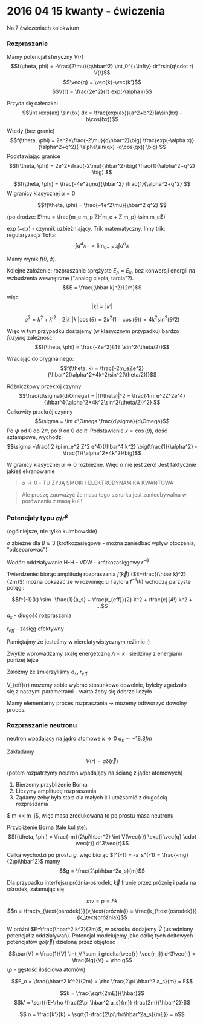 # 2016 04 15 kwanty - ćwiczenia


Na 7 ćwiczeniach kolokwium

### Rozpraszanie
Mamy potencjał sferyczny $V(r)$
$$f(\theta, phi) = -\frac{2\mu}{q\hbar^2} \int_0^{+\infty} dr*rsin(q\cdot r) V(r)$$
$$\vec{q} = \vec{k}-\vec{k'}$$
$$V(r) = \frac{2e^2}{r} exp(-\alpha r)$$

Przyda się całeczka:
$$\int \exp(ax) \sin(bx) dx = \frac{exp(ax)}{a^2+b^2}(a\sin(bx) -b\cos(bx))$$

Wtedy (bez granic)
$$f(\theta, \phi) = 2e^2*\frac{-2\mu}{q\hbar^2}\big(
    \frac{exp(-\alpha x)}{\alpha^2+q^2}(-\alpha\sin(qx) -q\cos(qx))
    \big)
$$
Podstawiając granice
$$f(\theta, \phi) = 2e^2*\frac{-2\mu}{\hbar^2}\big(
    \frac{1}{\alpha^2+q^2}
    \big)
$$

$$f(\theta, \phi) =
    \frac{-4e^2\mu}{\hbar^2}
    \frac{1}{\alpha^2+q^2}
$$
W granicy klasycznej $\alpha = 0$

$$f(\theta, \phi) = \frac{-4e^2\mu}{\hbar^2 q^2}
$$

(po drodze: $\mu = \frac{m_e m_p Z}{m_e + Z m_p} \sim m_e$)

$\exp(- \alpha x)$ - czynnik uzbieżniający. Trik matematyczny. Inny trik: regularyzacja Tofta:
$$\int d^4x -> \lim_{a->4} \int d^a x$$

Mamy wynik $f(\theta, \phi)$.

Kolejne założenie: rozpraszanie sprężyste $E_p = E_k$, bez konwersji energii na wzbudzenia wewnętrzne ("analog ciepła, tarcia"?).
$$E = \frac{(\hbar k)^2}{2m}$$
więc
$$|k| = |k'|$$

$$q^2 = k^2 + k'^2 - 2 |k| |k'| \cos(\theta) = 2k^2 (1-\cos(\theta)) = 4k^2 \sin^2(\theta/2)$$

Więc w tym przypadku dostajemy (w klasycznym przypadku) bardzo *fuzyjną* zależność
$$f(\theta, \phi) = \frac{-Ze^2}{4E \sin^2(\theta/2)}$$

Wracając do oryginalnego:
$$f(\theta, k) = \frac{-2m_eZe^2}{\hbar^2(\alpha^2+4k^2\sin^2(\theta/2))}$$

Różniczkowy przekrój czynny
$$\frac{d\sigma}{d\Omega} = |f(\theta)|^2 = \frac{4m_e^2Z^2e^4}{\hbar^4(\alpha^2+4k^2\sin^2(\theta/2))^2}
$$
Całkowity przekrój czynny
$$\sigma  = \int d\Omega \frac{d\sigma}{d\Omega}$$
Po $\psi$ od $0$ do $2\pi$, po $\theta$ od $0$ do $\pi$. Podstawienie $x = \cos(\theta)$, dość sztampowe, wychodzi
$$\sigma =\frac{ 2 \pi m_e^2 Z^2 e^4}{\hbar^4 k^2} \big(\frac{1}{\alpha^2} - \frac{1}{\alpha^2+4k^2}\big)$$

W granicy klasycznej $\alpha \to 0$ rozbieżne. Więc $\alpha$ nie jest zero! Jest faktycznie jakieś ekranowanie

> $\alpha \to 0$ - TU ŻYJĄ SMOKI I ELEKTRODYNAMIKA KWANTOWA

> Ale proszę zauważyć że masa tego sznurka jest zaniedbywalna w porównaniu z masą kuli!

### Potencjały typu $\alpha/r^\beta$
(ogólniejsze, nie tylko kulmbowskie)

$\sigma$ zbieżne dla $\beta \geq 3$ (krótkozasięgowe - można zaniedbać wpływ otoczenia, "odseparować")

Wodór: oddziaływanie H-H - VDW - krótkozasięgowy $r^{-6}$

Twierdzenie: biorąc amplitudę rozpraszania $f(\vec{k})$ ($E=\frac{(\hbar k)^2}{2m}$) można pokazać że w rozwinięciu Taylora $f^{-1}(k)$ wchodzą parzyste potęgi:

$$f^{-1}(k) \sim -\frac{1}{a_s} + \frac{r_{eff}}{2} k^2 + \frac{c}{4!} k^2 + ...$$
$a_s$ - długość rozpraszania

$r_{eff}$ - zasięg efektywny

Pamiętajmy że jesteśmy w nierelatywistycznym reżimie :)

Zwykle wprowadzamy skalę energetczną $\Lambda < k$ i siedzimy z energiami poniżej tejże

Załóżmy że zmierzyliśmy $a_s$, $r_{eff}$

V_{eff}(r) możemy sobie wybrać stosunkowo dowolnie, byleby zgadzało się z naszymi parametrami - warto żeby się dobrze liczyło

Mamy elementarny proces rozpraszania -> możemy odtworzyć dowolny proces.

### Rozpraszanie neutronu
neutron wpadający na jądro atomowe
$k \to 0$
$a_s \sim -18.8 fm$

Zakładamy
$$V(r) = g \delta(\vec{r})$$


(potem rozpatrzymy neutron wpadający na ścianę z jąder atomowych)

1. Bierzemy przybliżenie Borna
2. Liczymy amplitudę rozpraszania
3. Żądamy żeby była stała dla małych k i utożsamić z długością rozpraszania

$ m << m_j$, więc masa zredukowana to po prostu masa neutronu

Przybliżenie Borna (fale kuliste):
$$f(\theta, \phi) = \frac{-m}{2\pi\hbar^2} \int V(\vec{r}) \exp(i \vec{q} \cdot \vec{r}) d^3\vec{r}$$

Całka wychodzi po prostu $g$, więc biorąc $f^{-1} = -a_s^{-1} = \frac{-mg}{2\pi\hbar^2}$  mamy
$$g = \frac{2\pi\hbar^2a_s}{m}$$

Dla przypadku interfejsu próżnia-ośrodek, $\vec{k}$ frunie przez próżnię i pada na ośrodek, załamując się

$$mv = p = \hbar k$$
$$n = \frac{v_{\text{ośrodek}}}{v_\text{próżnia}} = \frac{k_{\text{ośrodek}}}{k_\text{próżnia}}$$

W próżni $E=\frac{\hbar^2 k^2}{2m}$, w ośrodku dodajemy $\bar{V}$ (uśredniony potencjał z oddziaływań). Potencjał modelujemy jako całkę tych deltowych potencjałów $g\delta(\vec{r})$ dzieloną przez objętość

$$\bar{V} = \frac{1}{V} \int_V \sum_i g\delta(\vec{r}-\vec{r_i}) d^3\vec{r} = \frac{Ng}{V} = \rho g$$
($\rho$ - gęstość ilościowa atomów)

$$E_o = \frac{\hbar^2 k'^2}{2m} + \rho \frac{2\pi \hbar^2 a_s}{m} = E$$

$$k = \frac{\sqrt{2mE}}{\hbar}$$
$$k' = \sqrt{(E-\rho \frac{2\pi \hbar^2 a_s}{m}) \frac{2m}{\hbar^2}}$$

$$ n = \frac{k'}{k} = \sqrt{1-\frac{2\pi\rho\hbar^2a_s}{mE}} = n$$

